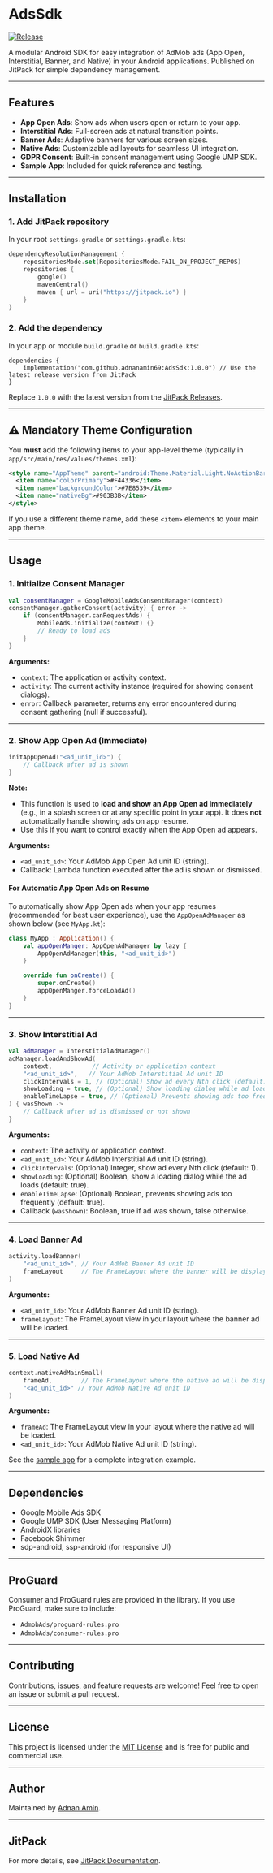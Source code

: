 # AdsSdk

[![Release](https://jitpack.io/v/adnanamin69/Ads-Sdk.svg)](https://jitpack.io/#adnanamin69/Ads-Sdk)

A modular Android SDK for easy integration of AdMob ads (App Open, Interstitial, Banner, and Native)
in your Android applications. Published on JitPack for simple dependency management.

---

## Features

- **App Open Ads**: Show ads when users open or return to your app.
- **Interstitial Ads**: Full-screen ads at natural transition points.
- **Banner Ads**: Adaptive banners for various screen sizes.
- **Native Ads**: Customizable ad layouts for seamless UI integration.
- **GDPR Consent**: Built-in consent management using Google UMP SDK.
- **Sample App**: Included for quick reference and testing.

---

## Installation

### 1. Add JitPack repository

In your root `settings.gradle` or `settings.gradle.kts`:

```kotlin
dependencyResolutionManagement {
    repositoriesMode.set(RepositoriesMode.FAIL_ON_PROJECT_REPOS)
    repositories {
        google()
        mavenCentral()
        maven { url = uri("https://jitpack.io") }
    }
}
```

### 2. Add the dependency

In your app or module `build.gradle` or `build.gradle.kts`:

```
dependencies {
    implementation("com.github.adnanamin69:AdsSdk:1.0.0") // Use the latest release version from JitPack
}
```

Replace `1.0.0` with the latest version from
the [JitPack Releases](https://jitpack.io/#adnanamin69/AdsSdk).

---

## ⚠️ Mandatory Theme Configuration

You **must** add the following items to your app-level theme (typically in `app/src/main/res/values/themes.xml`):

```xml
<style name="AppTheme" parent="android:Theme.Material.Light.NoActionBar">
  <item name="colorPrimary">#F44336</item>
  <item name="backgroundColor">#7E8539</item>
  <item name="nativeBg">#903B3B</item>
</style>
```

If you use a different theme name, add these `<item>` elements to your main app theme.

---

## Usage

### 1. Initialize Consent Manager

```kotlin
val consentManager = GoogleMobileAdsConsentManager(context)
consentManager.gatherConsent(activity) { error ->
    if (consentManager.canRequestAds) {
        MobileAds.initialize(context) {}
        // Ready to load ads
    }
}
```

**Arguments:**

- `context`: The application or activity context.
- `activity`: The current activity instance (required for showing consent dialogs).
- `error`: Callback parameter, returns any error encountered during consent gathering (null if
  successful).

---

### 2. Show App Open Ad (Immediate)

```kotlin
initAppOpenAd("<ad_unit_id>") {
    // Callback after ad is shown
}
```

**Note:**
- This function is used to **load and show an App Open ad immediately** (e.g., in a splash screen or at any specific point in your app). It does **not** automatically handle showing ads on app resume.
- Use this if you want to control exactly when the App Open ad appears.

**Arguments:**

- `<ad_unit_id>`: Your AdMob App Open Ad unit ID (string).
- Callback: Lambda function executed after the ad is shown or dismissed.

#### For Automatic App Open Ads on Resume
To automatically show App Open ads when your app resumes (recommended for best user experience), use the `AppOpenAdManager` as shown below (see `MyApp.kt`):

```kotlin
class MyApp : Application() {
    val appOpenManger: AppOpenAdManager by lazy {
        AppOpenAdManager(this, "<ad_unit_id>")
    }

    override fun onCreate() {
        super.onCreate()
        appOpenManger.forceLoadAd()
    }
}
```

---

### 3. Show Interstitial Ad

```kotlin
val adManager = InterstitialAdManager()
adManager.loadAndShowAd(
    context,           // Activity or application context
    "<ad_unit_id>",   // Your AdMob Interstitial Ad unit ID
    clickIntervals = 1, // (Optional) Show ad every Nth click (default: 1)
    showLoading = true, // (Optional) Show loading dialog while ad loads (default: true)
    enableTimeLapse = true, // (Optional) Prevents showing ads too frequently (default: true)
) { wasShown ->
    // Callback after ad is dismissed or not shown
}
```

**Arguments:**

- `context`: The activity or application context.
- `<ad_unit_id>`: Your AdMob Interstitial Ad unit ID (string).
- `clickIntervals`: (Optional) Integer, show ad every Nth click (default: 1).
- `showLoading`: (Optional) Boolean, show a loading dialog while the ad loads (default: true).
- `enableTimeLapse`: (Optional) Boolean, prevents showing ads too frequently (default: true).
- Callback (`wasShown`): Boolean, true if ad was shown, false otherwise.

---

### 4. Load Banner Ad

```kotlin
activity.loadBanner(
    "<ad_unit_id>", // Your AdMob Banner Ad unit ID
    frameLayout     // The FrameLayout where the banner will be displayed
)
```

**Arguments:**

- `<ad_unit_id>`: Your AdMob Banner Ad unit ID (string).
- `frameLayout`: The FrameLayout view in your layout where the banner ad will be loaded.

---

### 5. Load Native Ad

```kotlin
context.nativeAdMainSmall(
    frameAd,        // The FrameLayout where the native ad will be displayed
    "<ad_unit_id>" // Your AdMob Native Ad unit ID
)
```

**Arguments:**

- `frameAd`: The FrameLayout view in your layout where the native ad will be loaded.
- `<ad_unit_id>`: Your AdMob Native Ad unit ID (string).

See the [sample app](app/src/main/java/com/adnan/live/adssdk/MainActivity.kt) for a complete
integration example.

---

## Dependencies

- Google Mobile Ads SDK
- Google UMP SDK (User Messaging Platform)
- AndroidX libraries
- Facebook Shimmer
- sdp-android, ssp-android (for responsive UI)

---

## ProGuard

Consumer and ProGuard rules are provided in the library. If you use ProGuard, make sure to include:

- `AdmobAds/proguard-rules.pro`
- `AdmobAds/consumer-rules.pro`

---

## Contributing

Contributions, issues, and feature requests are welcome! Feel free to open an issue or submit a pull
request.

---

## License

This project is licensed under the [MIT License](LICENSE) and is free for public and commercial use.

---

## Author

Maintained by [Adnan Amin](https://github.com/adnanamin69).

---

## JitPack

For more details, see [JitPack Documentation](https://jitpack.io/docs/).